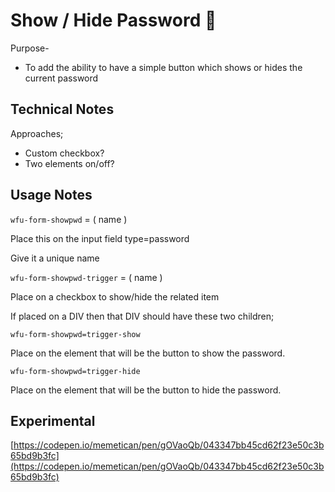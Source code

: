 # Show / Hide Password 🧪

Purpose-

* To add the ability to have a simple button which shows or hides the current password



## Technical Notes

Approaches;&#x20;

* Custom checkbox?&#x20;
* Two elements on/off?&#x20;



## Usage Notes

`wfu-form-showpwd` =  ( name )&#x20;

Place this on the input field type=password&#x20;

Give it a unique name&#x20;



`wfu-form-showpwd-trigger` = ( name )

Place on a checkbox to show/hide the related item

If placed on a DIV then that DIV should have these two children;&#x20;

`wfu-form-showpwd=trigger-show`

Place on the element that will be the button to show the password.&#x20;

`wfu-form-showpwd=trigger-hide`

Place on the element that will be the button to hide the password.&#x20;







## Experimental

[https://codepen.io/memetican/pen/gOVaoQb/043347bb45cd62f23e50c3b65bd9b3fc](https://codepen.io/memetican/pen/gOVaoQb/043347bb45cd62f23e50c3b65bd9b3fc)












